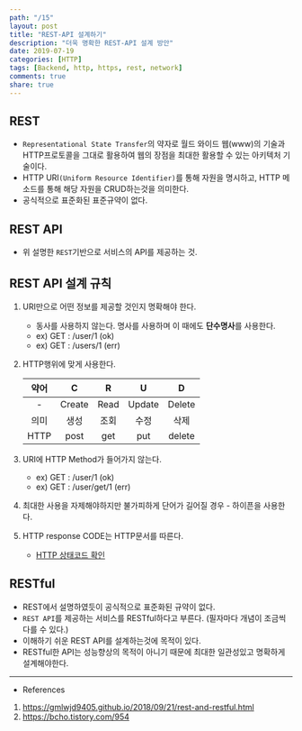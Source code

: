 ```yaml
---
path: "/15"
layout: post
title: "REST-API 설계하기"
description: "더욱 명확한 REST-API 설계 방안"
date: 2019-07-19
categories: [HTTP]
tags: [Backend, http, https, rest, network]
comments: true
share: true
---
```


## REST
* `Representational State Transfer`의 약자로 월드 와이드 웹(www)의 기술과 HTTP프로토콜을 그대로 활용하여 웹의 장점을 최대한 활용할 수 있는 아키텍처 기술이다.
* HTTP URI`(Uniform Resource Identifier)`를 통해 자원을 명시하고, HTTP 메소드를 통해 해당 자원을 CRUD하는것을 의미한다.
* 공식적으로 표준화된 표준규약이 없다.

## REST API
* 위 설명한 `REST`기반으로 서비스의 API를 제공하는 것.

## REST API 설계 규칙
1. URI만으로 어떤 정보를 제공할 것인지 명확해야 한다.
    - 동사를 사용하지 않는다. 명사를 사용하며 이 때에도 **단수명사**를 사용한다.
    - ex) GET : /user/1 (ok)
    - ex) GET : /users/1 (err)
2. HTTP행위에 맞게 사용한다.

    |약어|C|R|U|D|
    |:---:|:---:|:---:|:---:|:---:|
    |-|Create|Read|Update|Delete|
    |의미|생성|조회|수정|삭제|
    |HTTP|post|get|put|delete|
3. URI에 HTTP Method가 들어가지 않는다.
    - ex) GET : /user/1 (ok)
    - ex) GET : /user/get/1 (err)
4. 최대한 사용을 자제해야하지만 불가피하게 단어가 길어질 경우 - 하이픈을 사용한다.
5. HTTP response CODE는 HTTP문서를 따른다.
    - [HTTP 상태코드 확인](https://ko.wikipedia.org/wiki/HTTP_%EC%83%81%ED%83%9C_%EC%BD%94%EB%93%9C)

## RESTful
* REST에서 설명하였듯이 공식적으로 표준화된 규약이 없다.
* `REST API`를 제공하는 서비스를 RESTful하다고 부른다. (필자마다 개념이 조금씩 다를 수 있다.)
* 이해하기 쉬운 REST API를 설계하는것에 목적이 있다.
* RESTful한 API는 성능향상의 목적이 아니기 때문에 최대한 일관성있고 명확하게 설계해야한다.
      


---
* References  
1. https://gmlwjd9405.github.io/2018/09/21/rest-and-restful.html
2. https://bcho.tistory.com/954